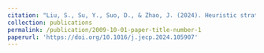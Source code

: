 ```yaml
---
citation: "Liu, S., Su, Y., Suo, D., & Zhao, J. (2024). Heuristic strategy of intuitive statistical inferences in 7 - to 10 - year - old children. _Journal of Experimental Child Psychology_, _242_, 105907. https://doi.org/10.1016/j.jecp.2024.105907"
collection: publications
permalink: /publication/2009-10-01-paper-title-number-1
paperurl: 'https://doi.org/10.1016/j.jecp.2024.105907'
---
```

